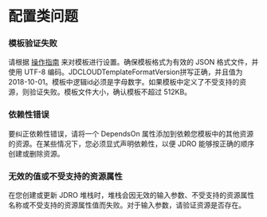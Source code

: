 # 配置类问题

### **模板验证失败**
请根据 [操作指南](#) 来对模板进行设置。确保模板格式为有效的 JSON 格式文件，并使用 UTF-8 编码。JDCLOUDTemplateFormatVersion拼写正确，并且值为 2018-10-01。模板中逻辑id必须是字母数字。如果模板中定义了不受支持的资源，则验证失败。模板文件大小，确认模板不超过 512KB。


### **依赖性错误**
要纠正依赖性错误，请将一个 DependsOn 属性添加到依赖您模板中的其他资源的资源。在某些情况下，您必须显式声明依赖性，以便 JDRO 能够按正确的顺序创建或删除资源。

### **无效的值或不受支持的资源属性**
在您创建或更新 JDRO 堆栈时，堆栈会因无效的输入参数、不受支持的资源属性名称或不受支持的资源属性值而失败。对于输入参数，请验证资源是否存在。


